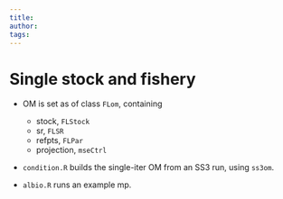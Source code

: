 ```yaml
---
title:
author: 
tags:
---
```


# Single stock and fishery

- OM is set as of class `FLom`, containing
  - stock, `FLStock`
  - sr, `FLSR`
  - refpts, `FLPar`
  - projection, `mseCtrl`

- `condition.R` builds the single-iter OM from an SS3 run, using `ss3om`.
- `albio.R` runs an example mp.
